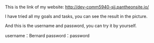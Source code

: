 This is the link of my website: http://dev-comm5940-sjj.pantheonsite.io/

I have tried all my goals and tasks, you can see the result in the picture.

And this is the username and password, you can try it by yourself.

username：Bernard password：password
